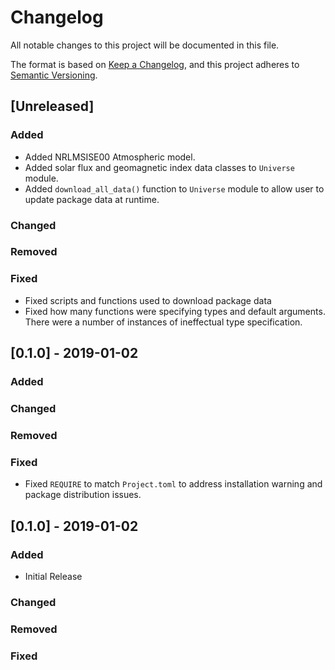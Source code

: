 # Changelog

All notable changes to this project will be documented in this file.

The format is based on [Keep a Changelog](https://keepachangelog.com/en/1.0.0/),
and this project adheres to [Semantic Versioning](https://semver.org/spec/v2.0.0.html).

## [Unreleased]
### Added
- Added NRLMSISE00 Atmospheric model.
- Added solar flux and geomagnetic index data classes to `Universe` module.
- Added `download_all_data()` function to `Universe` module to allow user to update
package data at runtime.

### Changed

### Removed

### Fixed
- Fixed scripts and functions used to download package data
- Fixed how many functions were specifying types and default arguments. There were
a number of instances of ineffectual type specification.

## [0.1.0] - 2019-01-02
### Added

### Changed

### Removed

### Fixed
- Fixed `REQUIRE` to match `Project.toml` to address installation warning and 
package distribution issues.


## [0.1.0] - 2019-01-02
### Added
- Initial Release 

### Changed

### Removed

### Fixed